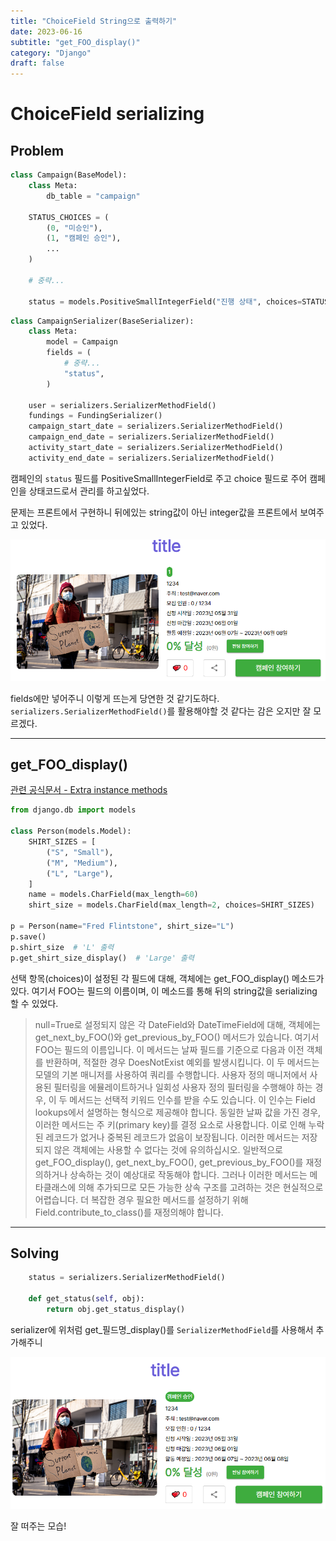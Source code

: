 ```yaml
---
title: "ChoiceField String으로 출력하기"
date: 2023-06-16
subtitle: "get_FOO_display()"
category: "Django"
draft: false
---
```


# ChoiceField serializing

## Problem

```python
class Campaign(BaseModel):
    class Meta:
        db_table = "campaign"

    STATUS_CHOICES = (
        (0, "미승인"),
        (1, "캠페인 승인"),
        ...
    )

    # 중략...

    status = models.PositiveSmallIntegerField("진행 상태", choices=STATUS_CHOICES, default=0)

```

```python
class CampaignSerializer(BaseSerializer):
    class Meta:
        model = Campaign
        fields = (
            # 중략...
            "status",
        )

    user = serializers.SerializerMethodField()
    fundings = FundingSerializer()
    campaign_start_date = serializers.SerializerMethodField()
    campaign_end_date = serializers.SerializerMethodField()
    activity_start_date = serializers.SerializerMethodField()
    activity_end_date = serializers.SerializerMethodField()
```

캠페인의 `status` 필드를 PositiveSmallIntegerField로 주고 choice 필드로 주어 캠페인을 상태코드로서 관리를 하고싶었다.

문제는 프론트에서 구현하니 뒤에있는 string값이 아닌 integer값을 프론트에서 보여주고 있었다.

![get_display_before.png](get_display_before.png)

fields에만 넣어주니 이렇게 뜨는게 당연한 것 같기도하다.  
`serializers.SerializerMethodField()`를 활용해야할 것 같다는 감은 오지만 잘 모르겠다.

---

## get_FOO_display()

[관련 공식문서 - Extra instance methods](https://docs.djangoproject.com/en/4.2/ref/models/instances/#django.db.models.Model.get_FOO_display)

```python
from django.db import models

class Person(models.Model):
    SHIRT_SIZES = [
        ("S", "Small"),
        ("M", "Medium"),
        ("L", "Large"),
    ]
    name = models.CharField(max_length=60)
    shirt_size = models.CharField(max_length=2, choices=SHIRT_SIZES)

p = Person(name="Fred Flintstone", shirt_size="L")
p.save()
p.shirt_size  # 'L' 출력
p.get_shirt_size_display()  # 'Large' 출력

```

선택 항목(choices)이 설정된 각 필드에 대해, 객체에는 get_FOO_display() 메소드가 있다. 여기서 FOO는 필드의 이름이며, 이 메소드를 통해 뒤의 string값을 serializing 할 수 있었다.

> null=True로 설정되지 않은 각 DateField와 DateTimeField에 대해, 객체에는 get_next_by_FOO()와 get_previous_by_FOO() 메서드가 있습니다. 여기서 FOO는 필드의 이름입니다. 이 메서드는 날짜 필드를 기준으로 다음과 이전 객체를 반환하며, 적절한 경우 DoesNotExist 예외를 발생시킵니다. 이 두 메서드는 모델의 기본 매니저를 사용하여 쿼리를 수행합니다. 사용자 정의 매니저에서 사용된 필터링을 에뮬레이트하거나 일회성 사용자 정의 필터링을 수행해야 하는 경우, 이 두 메서드는 선택적 키워드 인수를 받을 수도 있습니다. 이 인수는 Field lookups에서 설명하는 형식으로 제공해야 합니다. 동일한 날짜 값을 가진 경우, 이러한 메서드는 주 키(primary key)를 결정 요소로 사용합니다. 이로 인해 누락된 레코드가 없거나 중복된 레코드가 없음이 보장됩니다. 이러한 메서드는 저장되지 않은 객체에는 사용할 수 없다는 것에 유의하십시오. 일반적으로 get_FOO_display(), get_next_by_FOO(), get_previous_by_FOO()를 재정의하거나 상속하는 것이 예상대로 작동해야 합니다. 그러나 이러한 메서드는 메타클래스에 의해 추가되므로 모든 가능한 상속 구조를 고려하는 것은 현실적으로 어렵습니다. 더 복잡한 경우 필요한 메서드를 설정하기 위해 Field.contribute_to_class()를 재정의해야 합니다.

---

## Solving

```python
    status = serializers.SerializerMethodField()

    def get_status(self, obj):
        return obj.get_status_display()
```

serializer에 위처럼 get\_필드명\_display()를 `SerializerMethodField`를 사용해서 추가해주니

![get_display_after.png](get_display_after.png)

잘 떠주는 모습!
